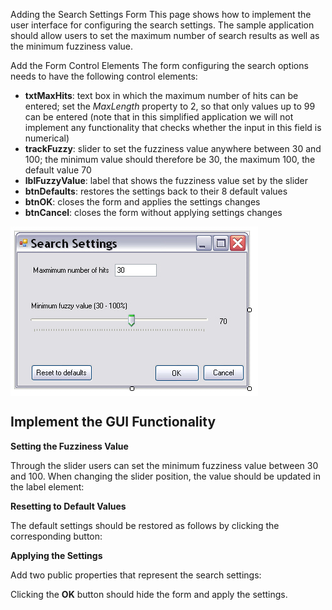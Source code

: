 Adding the Search Settings Form
This page shows how to implement the user interface for configuring the search settings. The sample application should allow users to set the maximum number of search results as well as the minimum fuzziness value.

Add the Form Control Elements
The form configuring the search options needs to have the following control elements:

* **txtMaxHits**: text box in which the maximum number of hits can be entered; set the *MaxLength* property to 2, so that only values up to 99 can be entered (note that in this simplified application we will not implement any functionality that checks whether the input in this field is numerical)
* **trackFuzzy**: slider to set the fuzziness value anywhere between 30 and 100; the minimum value should therefore be 30, the maximum 100, the default value 70
* **lblFuzzyValue**: label that shows the fuzziness value set by the slider
* **btnDefaults**: restores the settings back to their 8 default values
* **btnOK**: closes the form and applies the settings changes
* **btnCancel**: closes the form without applying settings changes


<img style="display:block; " src="images/frmSearchSettings.jpg"/>

Implement the GUI Functionality
-----
**Setting the Fuzziness Value**

Through the slider users can set the minimum fuzziness value between 30 and 100. When changing the slider position, the value should be updated in the label element:

**Resetting to Default Values**

The default settings should be restored as follows by clicking the corresponding button:

**Applying the Settings**

Add two public properties that represent the search settings:

Clicking the **OK** button should hide the form and apply the settings.